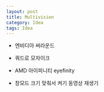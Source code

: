 ```yaml
---
layout: post
title: Multivision
category: Idea
tags: Idea
---
```


* 엔비디아 써라운드
* 쿼드로 모자이크
* AMD 아이피니티 eyefinity

* 창모드 크기 맞춰서 켜기 동영상 재생기
